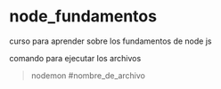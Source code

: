 # node_fundamentos

curso para aprender sobre los fundamentos de node js

comando para ejecutar los archivos
> nodemon #nombre_de_archivo